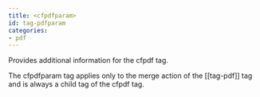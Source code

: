 ```yaml
---
title: <cfpdfparam>
id: tag-pdfparam
categories:
- pdf
---
```


Provides additional information for the cfpdf tag.

The cfpdfparam tag applies only to the merge action of the [[tag-pdf]] tag and is always a child tag of the cfpdf tag.
